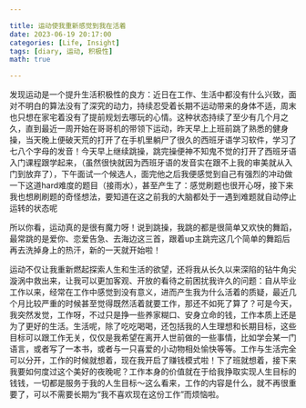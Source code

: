 ```yaml
---

title: 运动使我重新感觉到我在活着
date: 2023-06-19 20:17:00
categories: [Life, Insight]
tags: [diary, 运动, 积极性]
math: true

---
```


发现运动是一个提升生活积极性的良方：近日在工作、生活中都没有什么兴致，面对不明白的算法没有了深究的动力，持续忍受着长期不运动带来的身体不适，周末也只想在家宅着没有了提前规划去哪玩的心情。这种状态持续了至少有几个月之久，直到最近一周开始在哥哥机的带领下运动，昨天早上上班前跳了熟悉的健身操，当天晚上便破天荒的打开了在手机里躺尸了很久的西班牙语学习软件，学习了七八个字母的发音！今天早上继续跳操，跳完操便神不知鬼不觉的打开了西班牙语入门课程跟学起来，（虽然很快就因为西班牙语的发音实在跟不上我的审美就从入门到放弃了），下午面试一个候选人，面完他之后我便感觉到自己有强烈的冲动做一下这道hard难度的题目（接雨水），甚至产生了：感觉刷题也很开心呀，接下来我也想刷刷题的奇怪想法，要知道在这之前我的大脑都处于一遇到难题就自动停止运转的状态呢

所以你看，运动真的是很有魔力呀！说到跳操，我跳的都是很简单又欢快的舞蹈，最常跳的是爱你、恋爱告急、去海边这三首，跟着up主跳完这几个简单的舞蹈后再去洗掉身上的热汗，新的一天就开始啦！

运动不仅让我重新燃起探索人生和生活的欲望，还将我从长久以来深陷的钻牛角尖漩涡中救出来，让我可以更加客观、开放的看待之前困扰我许久的问题：自从毕业工作以来，经常在工作中感觉到没有意义，进而产生我为什么活着的质疑，最近几个月比较严重的时候甚至觉得既然活着就要工作，那还不如死了算了？可是今天，我突然发觉，工作呀，不过只是挣一些养家糊口、安身立命的钱，工作本质上还是为了更好的生活。生活呢，除了吃吃喝喝，还包括我的人生理想和长期目标，这些目标可以跟工作无关，仅仅是我希望在离开人世前做的一些事情，比如学会某一门语言，或者写了一本书，或者与一只喜爱的小动物相处愉快等等。工作与生活完全可以分开，工作的时候就想着，现在我开启了赚钱模式啦！下了班就想着，接下来我要如何度过这个美好的夜晚呢？工作本身的价值就在于给我挣取实现人生目标的钱钱，一切都是服务于我的人生目标～这么看来，工作的内容是什么，就不再很重要了，可以不需要长期为“我不喜欢现在这份工作”而烦恼啦。
